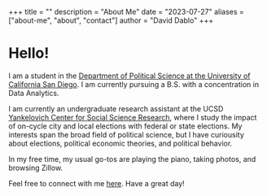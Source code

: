 +++
title = ""
description = "About Me"
date = "2023-07-27"
aliases = ["about-me", "about", "contact"]
author = "David Dablo"
+++

# Hello!

I am a student in the [Department of Political Science at the University of California San Diego](https://polisci.ucsd.edu/undergrad/). I am currently pursuing a B.S. with a concentration in Data Analytics. 

I am currently an undergraduate research assistant at the UCSD [Yankelovich Center for Social Science Research](https://yankelovichcenter.ucsd.edu/about/our-mission.html), where I study the impact of on-cycle city and local elections with federal or state elections. My interests span the broad field of political science, but I have curiousity about elections, political economic theories, and political behavior.

In my free time, my usual go-tos are playing the piano, taking photos, and browsing Zillow.

Feel free to connect with me [here](mailto:ddablo@ucsd.edu). Have a great day!
